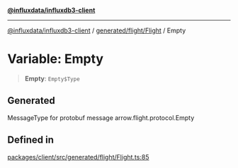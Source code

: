 [**@influxdata/influxdb3-client**](../../../../index.md)

***

[@influxdata/influxdb3-client](../../../../modules.md) / [generated/flight/Flight](../index.md) / Empty

# Variable: Empty

> **Empty**: `Empty$Type`

## Generated

MessageType for protobuf message arrow.flight.protocol.Empty

## Defined in

[packages/client/src/generated/flight/Flight.ts:85](https://github.com/InfluxCommunity/influxdb3-js/blob/6328be2232de5032f7226e569b6b0154d8900f73/packages/client/src/generated/flight/Flight.ts#L85)

